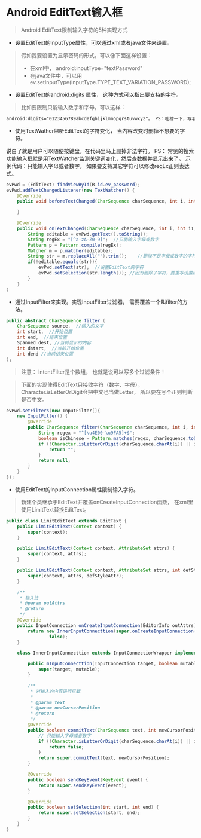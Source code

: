 # Android EditText输入框

> Android EditText限制输入字符的5种实现方式


* 设置EditText的inputType属性，可以通过xml或者java文件来设置。

> 假如我要设置为显示密码的形式，可以像下面这样设置：
> * 在xml中，   android:inputType="textPassword"
> * 在java文件中，可以用 ev.setInputType(InputType.TYPE_TEXT_VARIATION_PASSWORD);


* 设置EditText的android:digits 属性， 这种方式可以指出要支持的字符。
>比如要限制只能输入数字和字母，可以这样：

```xml
android:digits="0123456789abcdefghijklmnopqrstuvwxyz"。 PS：吐槽一下，写着好累，不支持区间操作符~或-
```


* 使用TextWather监听EditText的字符变化， 当内容改变时删掉不想要的字符。

说白了就是用户可以随便按键盘，在代码里马上删掉非法字符。
 PS： 常见的搜索功能输入框就是用TextWatcher监测关键词变化，然后查数据并显示出来了。
 示例代码：只能输入字母或者数字， 如果要支持其它字符可以修改regEx正则表达式。
```java
evPwd = (EditText) findViewById(R.id.ev_password);
evPwd.addTextChangedListener(new TextWatcher() {
    @Override
    public void beforeTextChanged(CharSequence charSequence, int i, int i1, int i2) {

    }

    @Override
    public void onTextChanged(CharSequence charSequence, int i, int i1, int i2) {
        String editable = evPwd.getText().toString();
        String regEx = "[^a-zA-Z0-9]";  //只能输入字母或数字
        Pattern p = Pattern.compile(regEx);
        Matcher m = p.matcher(editable);
        String str = m.replaceAll("").trim();    //删掉不是字母或数字的字符
        if(!editable.equals(str)){
            evPwd.setText(str);  //设置EditText的字符
            evPwd.setSelection(str.length()); //因为删除了字符，要重写设置新的光标所在位置
        }
    }
)
```

* 通过InputFilter来实现。实现InputFilter过滤器， 需要覆盖一个叫filter的方法。
```java
public abstract CharSequence filter (
    CharSequence source,  //输入的文字
    int start,  //开始位置
    int end,  //结束位置
    Spanned dest, //当前显示的内容
    int dstart,  //当前开始位置
    int dend //当前结束位置
);
```

> 注意： IntentFilter是个数组， 也就是说可以写多个过滤条件！

> 下面的实现使得EditText只接收字符（数字、字母），Character.isLetterOrDigit会把中文也当做Letter， 所以要在写个正则判断是否中文。

```java
evPwd.setFilters(new InputFilter[]{
    new InputFilter() {
        @Override
        public CharSequence filter(CharSequence charSequence, int i, int i1, Spanned spanned, int i2, int i3) {
            String regex = "^[\u4E00-\u9FA5]+$";
            boolean isChinese = Pattern.matches(regex, charSequence.toString());
            if (!Character.isLetterOrDigit(charSequence.charAt(i)) || isChinese) {
                return "";
            }
            return null;
        }
    }
});
```

* 使用EditText的InputConnection属性限制输入字符。
> 新建个类继承于EditText并覆盖onCreateInputConnection函数， 在xml里使用LimitText替换EditText。

```java
public class LimitEditText extends EditText {
    public LimitEditText(Context context) {
        super(context);
    }

    public LimitEditText(Context context, AttributeSet attrs) {
        super(context, attrs);
    }

    public LimitEditText(Context context, AttributeSet attrs, int defStyleAttr) {
        super(context, attrs, defStyleAttr);
    }

    /**
     * 输入法
     * @param outAttrs
     * @return
     */
    @Override
    public InputConnection onCreateInputConnection(EditorInfo outAttrs) {
        return new InnerInputConnecttion(super.onCreateInputConnection(outAttrs),
                false);
    }

    class InnerInputConnecttion extends InputConnectionWrapper implements InputConnection {

        public mInputConnecttion(InputConnection target, boolean mutable) {
            super(target, mutable);
        }

        /**
         * 对输入的内容进行拦截
         *
         * @param text
         * @param newCursorPosition
         * @return
         */
        @Override
        public boolean commitText(CharSequence text, int newCursorPosition) {
            // 只能输入字母或者数字
            if (!Character.isLetterOrDigit(charSequence.charAt(i)) || isChinese)  {
                return false;
            }
            return super.commitText(text, newCursorPosition);
        }

        @Override
        public boolean sendKeyEvent(KeyEvent event) {
            return super.sendKeyEvent(event);
        }

        @Override
        public boolean setSelection(int start, int end) {
            return super.setSelection(start, end);
        }
    }
}
```